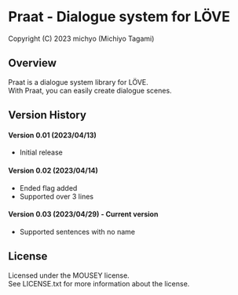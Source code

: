 Praat - Dialogue system for LÖVE
================================

Copyright (C) 2023 michyo (Michiyo Tagami)  

Overview
--------

Praat is a dialogue system library for LÖVE.  
With Praat, you can easily create dialogue scenes.  

Version History
---------------

#### Version 0.01 (2023/04/13)

* Initial release

#### Version 0.02 (2023/04/14)

* Ended flag added
* Supported over 3 lines

#### Version 0.03 (2023/04/29) - Current version

* Supported sentences with no name

License
-------

Licensed under the MOUSEY license.  
See LICENSE.txt for more information about the license.  
